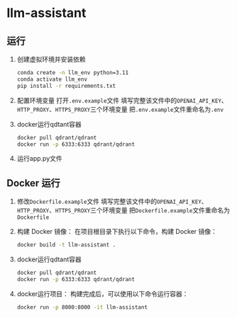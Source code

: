# llm-assistant

## 运行

1. 创建虚拟环境并安装依赖
    ```bash
    conda create -n llm_env python=3.11
    conda activate llm_env
    pip install -r requirements.txt
    ```
2. 配置环境变量
    打开`.env.example`文件
    填写完整该文件中的`OPENAI_API_KEY`、`HTTP_PROXY`、`HTTPS_PROXY`三个环境变量
    把`.env.example`文件重命名为`.env`
3. docker运行qdtant容器

    ```bash
    docker pull qdrant/qdrant
    docker run -p 6333:6333 qdrant/qdrant
    ```

4. 运行app.py文件

## Docker 运行

1. 修改`Dockerfile.example`文件
    填写完整该文件中的`OPENAI_API_KEY`、`HTTP_PROXY`、`HTTPS_PROXY`三个环境变量
    把`Dockerfile.example`文件重命名为`Dockerfile`
2. 构建 Docker 镜像：
    在项目根目录下执行以下命令，构建 Docker 镜像：
    ```bash
    docker build -t llm-assistant .
    ```
3. docker运行qdtant容器

    ```bash
    docker pull qdrant/qdrant
    docker run -p 6333:6333 qdrant/qdrant
    ```
4. docker运行项目：
    构建完成后，可以使用以下命令运行容器：
    ```bash
    docker run -p 8000:8000 -it llm-assistant
    ```
